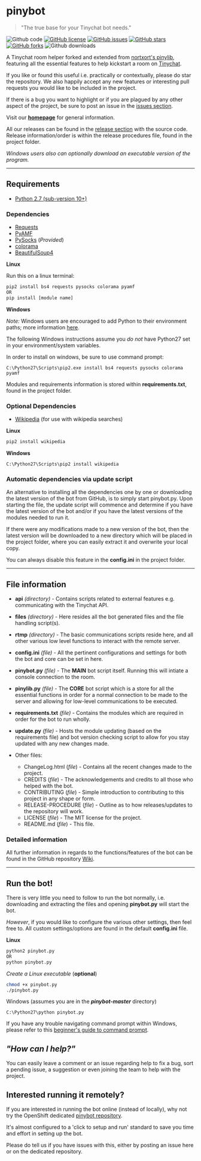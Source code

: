 # pinybot
> "The true base for your Tinychat bot needs."

![Github code](https://img.shields.io/badge/Code-Python-green.svg) [![GitHub license](https://img.shields.io/badge/license-MIT-blue.svg)](https://raw.githubusercontent.com/GoelBiju/pinybot/master/LICENSE) [![GitHub issues](https://img.shields.io/github/issues/GoelBiju/pinybot.svg)](https://github.com/GoelBiju/pinybot/issues) [![GitHub stars](https://img.shields.io/github/stars/GoelBiju/pinybot.svg)](https://github.com/GoelBiju/pinybot/stargazers) [![GitHub forks](https://img.shields.io/github/forks/GoelBiju/pinybot.svg)](https://github.com/GoelBiju/pinybot/network) ![Github downloads](https://img.shields.io/github/downloads/GoelBiju/pinybot/total.svg)


A Tinychat room helper forked and extended from [nortxort's pinylib](https://github.com/nortxort/pinylib), featuring all the essential features to help kickstart a room on [Tinychat](https://tinychat.com/).

If you like or found this useful i.e. practically or contextually, please do star the repository. We also happily accept any new features or interesting pull requests you would like to be included in the project.

If there is a bug you want to highlight or if you are plagued by any other aspect of the project, be sure to post an issue in the [issues section](https://github.com/GoelBiju/pinybot/issues).

Visit our **[homepage](https://GoelBiju.github.io/pinybot/)** for general information.

All our releases can be found in the [release section](https://github.com/GoelBiju/pinybot/releases) with the source code. Release information/order is within the release procedures file, found in the project folder.

*Windows users also can optionally download an executable version of the program.*

---

## Requirements

* [Python 2.7 (sub-version 10+)](https://www.python.org/downloads/)


### Dependencies

* [Requests](http://docs.python-requests.org/en/master/)
* [PyAMF](https://github.com/hydralabs/pyamf)
* [PySocks](https://github.com/Anorov/PySocks) (*Provided*)
* [colorama](https://github.com/tartley/colorama)
* [BeautifulSoup4](http://www.crummy.com/software/BeautifulSoup/)

**Linux**

Run this on a linux terminal:
```sh
pip2 install bs4 requests pysocks colorama pyamf
OR
pip install [module name]
```
**Windows**

*Note:* Windows users are encouraged to add Python to their environment paths; more information [here](https://superuser.com/questions/143119/how-to-add-python-to-the-windows-path).

The following Windows instructions assume you *do not* have Python27 set in your environment/system variables.

In order to install on windows, be sure to use command prompt:
```
C:\Python27\Scripts\pip2.exe install bs4 requests pysocks colorama pyamf
```

Modules and requirements information is stored within **requirements.txt**, found in the project folder.

### Optional Dependencies

* [Wikipedia](https://github.com/goldsmith/Wikipedia) (for use with wikipedia searches)

**Linux**
```sh
pip2 install wikipedia
```
**Windows**
```
C:\Python27\Scripts\pip2 install wikipedia
```

### Automatic dependencies via update script

An alternative to installing all the dependencies one by one or downloading the latest version of the bot from GitHub, is to simply start pinybot.py. Upon starting the file, the update script will commence and determine if you have the latest version of the bot and/or if you have the latest versions of the modules needed to run it. 

If there were any modifications made to a new version of the bot, then the latest version will be downloaded to a new directory which will be placed in the project folder, where you can easily extract it and overwrite your local copy.

You can always disable this feature in the **config.ini** in the project folder.

---

## File information

* **api** *(directory)* - Contains scripts related to external features e.g. communicating with the Tinychat API. 
* **files** *(directory)* - Here resides all the bot generated files and the file handling script(s).
* **rtmp** *(directory)* - The basic communications scripts reside here, and all other various low level functions to interact with the remote server.
* **config.ini** *(file)* - All the pertinent configurations and settings for both the bot and core can be set in here.
* **pinybot.py** *(file)* - The **MAIN** bot script itself. Running this will intiate a console connection to the room.
* **pinylib.py** *(file)* - The **CORE** bot script which is a store for all the essential functions in order for a normal connection to be made to the server and allowing for low-level communications to be executed.
* **requirements.txt** *(file)* - Contains the modules which are required in order for the bot to run wholly.
* **update.py** *(file)* - Hosts the module updating (based on the requirements file) and bot version checking script to allow for you stay updated with any new changes made.

* Other files:
	* ChangeLog.html (*file*) - Contains all the recent changes made to the project.
	* CREDITS (*file*) - The acknowledgements and credits to all those who helped with the bot.
	* CONTRIBUTING (*file*) - Simple introduction to contributing to this project in any shape or form.
	* RELEASE-PROCEDURE (*file*) - Outline as to how releases/updates to the repository will work.
	* LICENSE (*file*) - The MIT license for the project.
	* README.md (*file*) - This file.


### Detailed information

All further information in regards to the functions/features of the bot can be found in the GitHub repository [Wiki](https://github.com/GoelBiju/pinybot/Wiki).

---

## Run the bot!

There is very little you need to follow to run the bot normally, i.e. downloading and extracting the files and opening **pinybot.py** will start the bot.

*However*, if you would like to configure the various other settings, then feel free to. All custom settings/options are found in the default **config.ini** file.

**Linux**
```sh
python2 pinybot.py
OR
python pinybot.py
```
*Create a Linux executable* (**optional**)
```sh
chmod +x pinybot.py
./pinybot.py
```
Windows (assumes you are in the ***pinybot-master*** directory)
```
C:\Python27\python pinybot.py
```

If you have any trouble navigating command prompt within Windows, please refer to this [beginner's guide to command prompt](http://www.online-tech-tips.com/computer-tips/how-to-use-dos-command-prompt/).

## *"How can I help?"*

You can easily leave a comment or an issue regarding help to fix a bug, sort a pending issue, a suggestion or even joining the team to help with the project.

## Interested running it remotely?

If you are interested in running the bot online (instead of locally), why not try the OpenShift dedicated [pinybot repository](https://github.com/GoelBiju/pinybot-OpenShift).

It's almost configured to a 'click to setup and run' standard to save you time and effort in setting up the bot. 

Please do tell us if you have issues with this, either by posting an issue here or on the dedicated repository.
